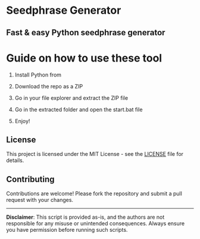 # Seedphrase Generator          
            
## Fast & easy Python seedphrase generator             
                    
# Guide on how to use these tool                 
                
1. Install Python from             
      
2. Download the repo as a ZIP             
        
3. Go in your file explorer and extract the ZIP file       
               
4. Go in the extracted folder and open the start.bat file         
                
5. Enjoy!              
                    
## License                 
         
This project is licensed under the MIT License - see the [LICENSE](LICENSE) file for details.                     
       
## Contributing       
           
Contributions are welcome! Please fork the repository and submit a pull request with your changes.              
           
---           
             
**Disclaimer**: This script is provided as-is, and the authors are not responsible for any misuse or unintended consequences. Always ensure you have permission before running such scripts.              